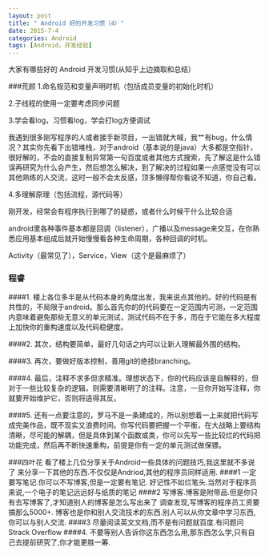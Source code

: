 ```yaml
---
layout: post
title: " Android 好的开发习惯（4）"
date: 2015-7-4
categories: Android
tags: [Android，开发经验]
---
```


大家有哪些好的 Android 开发习惯(从知乎上边摘取和总结）

<!-- more -->

###荒颜 
1.命名规范和变量声明时机（包括成员变量的初始化时机）

2.子线程的使用一定要考虑同步问题

3.学会看log，习惯看log，学会打log方便调试

我遇到很多刚写程序的人或者接手新项目，一出错就大喊，我艹有bug，什么情况？其实你先看下出错堆栈，对于android（基本说的是java）大多都是空指针，很好解的，不会的直接复制异常第一句百度或者其他方式搜索，先了解这是什么错误再研究为什么会产生，然后想怎么解决，到了解决的过程如果一点感觉没有可以其他熟练的人交流，这时一般不会太反感，顶多懒得帮你看说不知道，你自己看。

4.多理解原理（包括流程，源代码等）

刚开发，经常会有程序执行到哪了的疑惑，或者什么时候干什么比较合适

android里各种事件基本都是回调（listener），广播以及message来交互，在你熟悉应用基本组成后就开始慢慢看各种生命周期，各种回调的时机。

Activity（最常见了），Service，View（这个是最麻烦了）

###  程睿
####1.
楼上各位多半是从代码本身的角度出发，我来说点其他的。好的代码是有共性的，不局限于android。那么首先你的的代码要在一定范围内可测，一定范围内意味着避免那些无意义的单元测试，测试代码不在于多，而在于它能在多大程度上加快你的重构速度以及代码稳健度。

####2.
其次，结构要简单，最好几句话之内可以让新人理解最外围的结构。

####3.
再次，要做好版本控制，善用git的绝技branching。

####4.
最后，注释不求多但求精准。理想状态下，你的代码应该是自解释的，但对于一些比较复杂的逻辑，则需要清晰明了的注释。注意，一旦你开始写注释，你就要开始维护它，否则将适得其反。


####5.
还有一点要注意的，罗马不是一条建成的，所以别想着一上来就把代码写成完美作品，既不现实又浪费时间。你写代码要把握一个平衡，在大战略上要结构清晰，尽可能的解耦，但是具体到某个函数或类，你可以先写一些比较烂的代码把功能完成，然后再不断快速重构，前提是你有一定的单元测试做保镖。


###四叶花
看了楼上几位分享关于Android一些具体的问题技巧,我这里就不多说了
来分享一下其他的东西.不仅仅是Andriod,其他的程序员同样适用.
####1
一定要写笔记.你可以不写博客,但是一定要有笔记.
好记性不如烂笔头.当然对于程序员来说,一个电子的笔记远远好与纸质的笔记
####2
写博客.博客是附带品.但是你只有去写博客了,才知道别人的博客是怎么写出来了
调查发现,写博客的程序员工资要搞那么5000+.
博客也是你和别人交流技术的东西.别人可以从你文章中学习东西,你可以与别人交流.
####3
尽量阅读英文文档,而不是有问题就百度.有问题问Strack Overflow
####4.
不要等别人告诉你这东西怎么用,那东西怎么学,只有自己去提前研究了,你才能更胜一筹.
